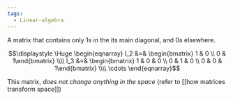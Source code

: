```yaml
---
tags:
  - Linear-algebra
---
```

A matrix that contains only 1s in the its main diagonal, and 0s elsewhere.

$$\displaystyle \Huge \begin{eqnarray} 
I_2 &=& \begin{bmatrix} 1 & 0 \\ 0 & 1\end{bmatrix} \\\\
I_3 &=& \begin{bmatrix} 1 & 0 & 0 \\ 0 & 1 & 0 \\ 0 & 0 & 1\end{bmatrix} \\\\
\cdots
\end{eqnarray}$$

This matrix, *does not change anything in the space*
(refer to [[how matrices transform space]])

